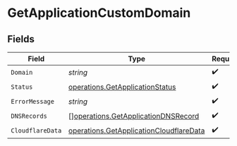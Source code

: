 # GetApplicationCustomDomain


## Fields

| Field                                                                                              | Type                                                                                               | Required                                                                                           | Description                                                                                        |
| -------------------------------------------------------------------------------------------------- | -------------------------------------------------------------------------------------------------- | -------------------------------------------------------------------------------------------------- | -------------------------------------------------------------------------------------------------- |
| `Domain`                                                                                           | *string*                                                                                           | :heavy_check_mark:                                                                                 | N/A                                                                                                |
| `Status`                                                                                           | [operations.GetApplicationStatus](../../models/operations/getapplicationstatus.md)                 | :heavy_check_mark:                                                                                 | N/A                                                                                                |
| `ErrorMessage`                                                                                     | *string*                                                                                           | :heavy_check_mark:                                                                                 | N/A                                                                                                |
| `DNSRecords`                                                                                       | [][operations.GetApplicationDNSRecord](../../models/operations/getapplicationdnsrecord.md)         | :heavy_check_mark:                                                                                 | N/A                                                                                                |
| `CloudflareData`                                                                                   | [operations.GetApplicationCloudflareData](../../models/operations/getapplicationcloudflaredata.md) | :heavy_check_mark:                                                                                 | N/A                                                                                                |